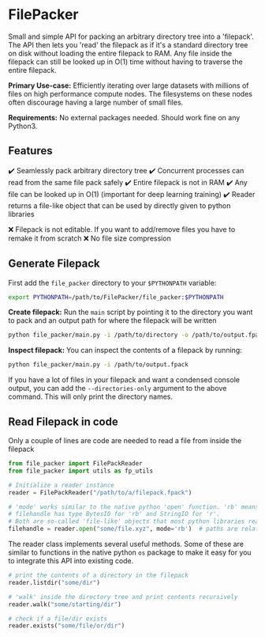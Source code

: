 # FilePacker

Small and simple API for packing an arbitrary directory tree into a 'filepack'. The API then lets you 'read' the filepack as if it's a standard directory tree on disk without loading the entire filepack to RAM. Any file inside the filepack can still be looked up in O(1) time without having to traverse the entire filepack.

**Primary Use-case:** Efficiently iterating over large datasets with millions of files on high performance compute nodes. The filesystems on these nodes often discourage having a large number of small files.

**Requirements:** No external packages needed. Should work fine on any Python3.

## Features

:heavy_check_mark: Seamlessly pack arbitrary directory tree
:heavy_check_mark: Concurrent processes can read from the same file pack safely
:heavy_check_mark: Entire filepack is not in RAM
:heavy_check_mark: Any file can be looked up in O(1) (important for deep learning training)
:heavy_check_mark: Reader returns a file-like object that can be used by directly given to python libraries

:x: Filepack is not editable. If you want to add/remove files you have to remake it from scratch
:x: No file size compression 

## Generate Filepack

First add the `file_packer` directory to your `$PYTHONPATH` variable:

```bash
export PYTHONPATH=/path/to/FilePacker/file_packer:$PYTHONPATH
```

**Create filepack:** Run the `main` script by pointing it to the directory you want to pack and an output path for where the filepack will be written

```bash
python file_packer/main.py -i /path/to/directory -o /path/to/output.fpack
```

**Inspect filepack:** You can inspect the contents of a filepack by running:

```bash
python file_packer/main.py -i /path/to/output.fpack
```

If you have a lot of files in your filepack and want a condensed console output, you can add the `--directories-only` argument to the above command. This will only print the directory names.

## Read Filepack in code

Only a couple of lines are code are needed to read a file from inside the filepack

```python
from file_packer import FilePackReader
from file_packer import utils as fp_utils

# Initialize a reader instance
reader = FilePackReader("/path/to/a/filepack.fpack")

# 'mode' works similar to the native python 'open' function. 'rb' means bytes and 'r' means string.
# filehandle has type BytesIO for 'rb' and StringIO for 'r'. 
# Both are so-called 'file-like' objects that most python libraries readily accept as input.
filehandle = reader.open("some/file.xyz", mode='rb')  # paths are relative to the base directory that was packed
```

The reader class implements several useful methods. Some of these are similar to functions in the native python `os` package to make it easy for you to integrate this API into existing code.

```python
# print the contents of a directory in the filepack
reader.listdir("some/dir")

# 'walk' inside the directory tree and print contents recursively
reader.walk("some/starting/dir")

# check if a file/dir exists
reader.exists("some/file/or/dir")
```







